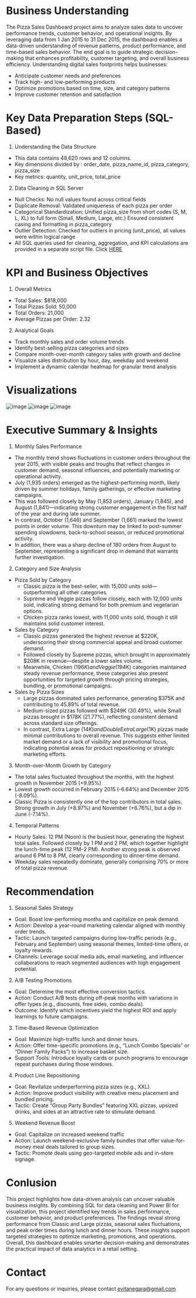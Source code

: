# Business Understanding 
The Pizza Sales Dashboard project aims to analyze sales data to uncover performance trends, customer behavior, and operational insights. By leveraging data from 1 Jan 2015 to 31 Dec 2015, the dashboard enables a data-driven understanding of revenue patterns, product performance, and time-based sales behavior. The end goal is to guide strategic decision-making that enhances profitability, customer targeting, and overall business efficiency. Understanding digital sales footprints helps businesses:
- Anticipate customer needs and preferences
- Track high- and low-performing products
- Optimize promotions based on time, size, and category patterns
- Improve customer retention and satisfaction

#  Key Data Preparation Steps (SQL-Based)
1. Understanding the Data Structure
  - This data contains 48,620 rows and 12 columns.
  - Key dimensions divided by : order_date, pizza_name_id, pizza_category, pizza_size
  - Key metrics: quantity, unit_price, total_price
2. Data Cleaning in SQL Server
  - Null Checks: No null values found across critical fields
  - Duplicate Removal: Validated uniqueness of each pizza per order
  - Categorical Standardization: Unified pizza_size from short codes (S, M, L, XL) to full form (Small, Medium, Large, etc.) Ensured consistent casing and formatting in pizza_category
  - Outlier Detection: Checked for outliers in pricing (unit_price), all values were within logical range
   - All SQL queries used for cleaning, aggregation, and KPI calculations are provided in a separate script file. Click [HERE](https://drive.google.com/file/d/19FBEyBPYv54wlq3db06rU1sfi1bs_ptk/view?usp=sharing)


#  KPI and Business Objectives
1. Overall Metrics
  - Total Sales: $818,000
  - Total Pizzas Sold: 50,000
  - Total Orders: 21,000
  - Average Pizzas per Order: 2.32
2. Analytical Goals
- Track monthly sales and order volume trends
- Identify best-selling pizza categories and sizes
- Compare month-over-month category sales with growth and decline
- Visualize sales distribution by hour, day,  weekday and weekend
- Implement a dynamic calendar heatmap for granular trend analysis

# Visualizations
![image](https://github.com/user-attachments/assets/6a01b1e9-e1aa-4b9e-b7c4-5d3223139c4b)
![image](https://github.com/user-attachments/assets/a35ae4e0-4478-4ed4-a66a-6266f351b5f0)
![image](https://github.com/user-attachments/assets/fff1be5b-bf35-44eb-b92a-b211313a84c5)

# Executive Summary & Insights
1. Monthly Sales Performance
- The monthly trend shows fluctuations in customer orders throughout the year 2015, with visible peaks and troughs that reflect changes in customer demand, seasonal influences, and potentially marketing or operational activity.
- July (1,935 orders) emerged as the highest-performing month, likely driven by summer holidays, family gatherings, or effective marketing campaigns.
- This was followed closely by May (1,853 orders), January (1,845), and August (1,841)—indicating strong customer engagement in the first half of the year and during late summer.
- In contrast, October (1,646) and September (1,661) marked the lowest points in order volume. This downturn may be linked to post-summer spending slowdowns, back-to-school season, or reduced promotional activity.
- In addition, there was a sharp decline of 180 orders from August to September, representing a significant drop in demand that warrants further investigation.
2. Category and Size Analysis
- Pizza Sold by Category
  - Classic pizza is the best-seller, with 15,000 units sold—outperforming all other categories.
  - Supreme and Veggie pizzas follow closely, each with 12,000 units sold, indicating strong demand for both premium and vegetarian options.
  - Chicken pizza ranks lowest, with 11,000 units sold, though it still maintains solid customer interest.
- Sales by Category 
  - Classic pizzas generated the highest revenue at $220K, underscoring their strong commercial appeal and broad customer demand.
  - Followed closely by Supreme pizzas, which brought in approximately $208K in revenue—despite a lower sales volume.
  - Meanwhile, Chicken ($196K) and Veggie ($194K) categories maintained steady revenue performance, these categories also present opportunities for targeted growth through pricing strategies, bundling, or promotional campaigns.
- Sales by Pizza Sizes
  - Large pizzas dominated sales performance, generating $375K and contributing to 45.89% of total revenue.
  - Medium-sized pizzas followed with $249K (30.49%), while Small pizzas brought in $178K (21.77%), reflecting consistent demand across standard size offerings.
  - In contrast, Extra Large ($14K) and Double Extra Large ($1K) pizzas made minimal contributions to overall revenue. This suggests either limited market demand or a lack of visibility and promotional focus, indicating potential areas for product repositioning or strategic marketing efforts.
3.  Month-over-Month Growth by Category
- The total sales fluctuated throughout the months, with the highest growth in November 2015 (+9.95%)
- Lowest growth occurred in February 2015 (-6.64%) and December 2015 (-8.09%).
- Classic Pizza is consistently one of the top contributors in total sales. Strong growth in July (+8.97%) and November (+6.76%), but a dip in June (-7.14%).
4. Temporal Patterns
- Hourly Sales: 12 PM (Noon) is the busiest hour, generating the highest total sales. Followed closely by 1 PM and 2 PM, which together highlight the lunch-time peak (12 PM–2 PM). Another strong peak is observed around 6 PM to 8 PM, clearly corresponding to dinner-time demand.
- Weekday sales repeatedly dominate, generally comprising 70% or more of total pizza revenue.

# Recommendation
1. Seasonal Sales Strategy
- Goal: Boost low-performing months and capitalize on peak demand.
- Action: Develop a year-round marketing calendar aligned with monthly order trends.
- Tactic: Launch targeted campaigns during low-traffic periods (e.g., February and September) using seasonal themes, limited-time offers, or loyalty rewards.
- Channels: Leverage social media ads, email marketing, and influencer collaborations to reach segmented audiences with high engagement potential.
2. A/B Testing Promotions
- Goal: Determine the most effective conversion tactics.
- Action: Conduct A/B tests during off-peak months with variations in offer types (e.g., discounts, free sides, combo deals).
- Outcome: Identify which incentives yield the highest ROI and apply learnings to future campaigns.
3. Time-Based Revenue Optimization
- Goal: Maximize high-traffic lunch and dinner hours.
- Action: Offer time-specific promotions (e.g., “Lunch Combo Specials” or “Dinner Family Packs”) to increase basket size.
- Support Tools: Introduce loyalty cards or punch programs to encourage repeat purchases during those windows.
4. Product Line Repositioning
- Goal: Revitalize underperforming pizza sizes (e.g., XXL).
- Action: Improve product visibility with creative menu placement and bundled pricing.
- Tactic: Create “Group Party Bundles” featuring XXL pizzas, upsized drinks, and sides at an attractive rate to stimulate demand.
5. Weekend Revenue Boost
- Goal: Capitalize on increased weekend traffic
- Action: Launch weekend-exclusive family bundles that offer value-for-money meal deals tailored to group sizes.
- Tactic: Promote deals using geo-targeted mobile ads and in-store signage.
  
# Conlusion 
This project highlights how data-driven analysis can uncover valuable business insights. By combining SQL for data cleaning and Power BI for visualization, this project identified key trends in sales performance, customer behavior, and product preferences. The findings reveal strong performance from Classic and Large pizzas, seasonal sales fluctuations, and peak order times during lunch and dinner hours. These insights support targeted strategies to optimize marketing, promotions, and operations. Overall, this dashboard enables smarter decision-making and demonstrates the practical impact of data analytics in a retail setting.

# Contact 
For any questions or inquiries, please contact evitanegara@gmail.com


  
